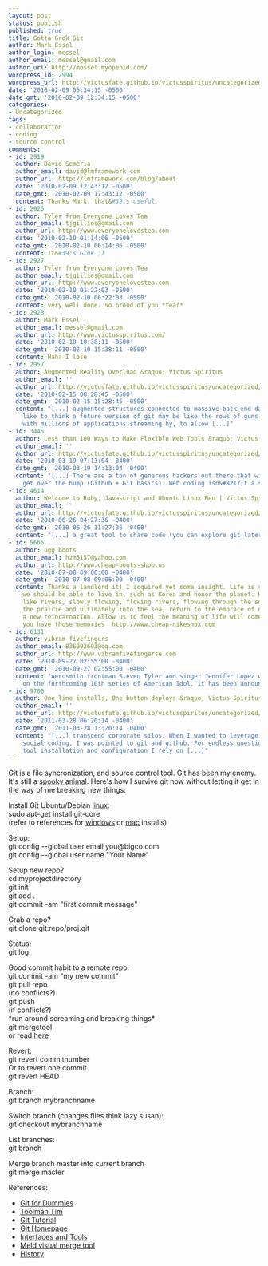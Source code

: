 ```yaml
---
layout: post
status: publish
published: true
title: Gotta Grok Git
author: Mark Essel
author_login: messel
author_email: messel@gmail.com
author_url: http://messel.myopenid.com/
wordpress_id: 2994
wordpress_url: http://victusfate.github.io/victusspiritus/uncategorized/2010/02/09/gotta-grock-git/
date: '2010-02-09 05:34:15 -0500'
date_gmt: '2010-02-09 12:34:15 -0500'
categories:
- Uncategorized
tags:
- collaboration
- coding
- source control
comments:
- id: 2919
  author: David Semeria
  author_email: david@lmframework.com
  author_url: http://lmframework.com/blog/about
  date: '2010-02-09 12:43:12 -0500'
  date_gmt: '2010-02-09 17:43:12 -0500'
  content: Thanks Mark, that&#39;s useful.
- id: 2926
  author: Tyler from Everyone Loves Tea
  author_email: tjgillies@gmail.com
  author_url: http://www.everyonelovestea.com
  date: '2010-02-10 01:14:06 -0500'
  date_gmt: '2010-02-10 06:14:06 -0500'
  content: It&#39;s Grok ;)
- id: 2927
  author: Tyler from Everyone Loves Tea
  author_email: tjgillies@gmail.com
  author_url: http://www.everyonelovestea.com
  date: '2010-02-10 01:22:03 -0500'
  date_gmt: '2010-02-10 06:22:03 -0500'
  content: very well done. so proud of you *tear*
- id: 2928
  author: Mark Essel
  author_email: messel@gmail.com
  author_url: http://www.victusspiritus.com/
  date: '2010-02-10 10:38:11 -0500'
  date_gmt: '2010-02-10 15:38:11 -0500'
  content: Haha I lose
- id: 2957
  author: Augmented Reality Overload &raquo; Victus Spiritus
  author_email: ''
  author_url: http://victusfate.github.io/victusspiritus/uncategorized/2010/02/15/augmented-reality-opportunities/
  date: '2010-02-15 08:28:45 -0500'
  date_gmt: '2010-02-15 15:28:45 -0500'
  content: "[...] augmented structures connected to massive back end databases. I
    like to think a future version of git may be like the rows of guns from the matrix
    with millions of applications streaming by, to allow [...]"
- id: 3445
  author: Less than 100 Ways to Make Flexible Web Tools &raquo; Victus Spiritus
  author_email: ''
  author_url: http://victusfate.github.io/victusspiritus/uncategorized/2010/03/19/less-than-100-ways-to-make-flexible-web-tools/
  date: '2010-03-19 07:13:04 -0400'
  date_gmt: '2010-03-19 14:13:04 -0400'
  content: "[...] There are a ton of generous hackers out there that will help you
    get over the hump (Github + Git basics). Web coding isn&#8217;t a spooky [...]"
- id: 4614
  author: Welcome to Ruby, Javascript and Ubuntu Linux Ben | Victus Spiritus
  author_email: ''
  author_url: http://victusfate.github.io/victusspiritus/uncategorized/2010/06/26/welcome-to-ruby-javascript-and-ubuntu-linux-ben/
  date: '2010-06-26 04:27:36 -0400'
  date_gmt: '2010-06-26 11:27:36 -0400'
  content: "[...] a great tool to share code (you can explore git later [...]"
- id: 5666
  author: ugg boots
  author_email: hzm5157@yahoo.com
  author_url: http://www.cheap-boots-shop.us
  date: '2010-07-08 09:06:00 -0400'
  date_gmt: '2010-07-08 09:06:00 -0400'
  content: Thanks a landlord it! I acquired yet some insight. Life is so colorful,
    we should be able to live in, such as Korea and honor the planet. Human life is
    like rivers, slowly flowing, flowing rivers, flowing through the snow, flows through
    the prairie and ultimately into the sea, return to the embrace of nature, start
    a new reincarnation. Allow us to feel the meaning of life will come only to those
    you have those memories  http://www.cheap-nikeshox.com
- id: 6131
  author: vibram fivefingers
  author_email: 836092693@qq.com
  author_url: http://www.vibramfivefingerse.com
  date: '2010-09-27 02:55:00 -0400'
  date_gmt: '2010-09-27 02:55:00 -0400'
  content: "Aerosmith frontman Steven Tyler and singer Jennifer Lopez will be judges
    on the forthcoming 10th series of American Idol, it has been announced.\r\n"
- id: 9700
  author: One line installs, One button deploys &raquo; Victus Spiritus
  author_email: ''
  author_url: http://victusfate.github.io/victusspiritus/uncategorized/2011/03/28/one-line-installs-one-button-deploys/
  date: '2011-03-28 06:20:14 -0400'
  date_gmt: '2011-03-28 13:20:14 -0400'
  content: "[...] transcend corporate silos. When I wanted to leverage and learn from
    social coding, I was pointed to git and github. For endless questions about development
    tool installation and configuration I rely on [...]"
---
```

<p>Git is a file syncronization, and source control tool. Git has been my enemy. It's still a <a href="http://victusfate.github.io/victusspiritus/uncategorized/2010/02/08/each-time-i-get-my-hands-dirty-i-learn/">spooky animal</a>. Here's how I survive git now without letting it get in the way of me breaking new things.</p>
<p>Install Git Ubuntu/Debian <a href="http://en.m.wikipedia.org/wiki/Advanced_Packaging_Tool?wasRedirected=true">linux</a>:<br />
sudo apt-get install git-core<br />
(refer to references for <a HREF="http://github.com/guides/using-git-and-github-for-the-windows-for-newbies">windows</a> or <a href="http://help.github.com/mac-git-installation/">mac</a> installs)</p>
<p>Setup:<br />
git config --global user.email you@bigco.com<br />
git config --global user.name "Your Name"</p>
<p>Setup new repo?<br />
cd myprojectdirectory<br />
git init<br />
git add .<br />
git commit -am "first commit message" </p>
<p>Grab a repo?<br />
git clone git:repo/proj.git</p>
<p>Status:<br />
git log</p>
<p>Good commit habit to a remote repo:<br />
git commit -am "my new commit"<br />
git pull repo<br />
(no conflicts?)<br />
git push<br />
(if conflicts?)<br />
*run around screaming and breaking things*<br />
git mergetool<br />
or read <a HREF="http://stackoverflow.com/questions/161813/how-do-i-fix-merge-conflicts-in-git">here</a></p>
<p>Revert:<br />
git revert commitnumber<br />
Or to revert one commit<br />
git revert HEAD  </p>
<p>Branch:<br />
git branch mybranchname</p>
<p>Switch branch (changes files think lazy susan):<br />
git checkout mybranchname</p>
<p>List branches:<br />
git branch</p>
<p>Merge branch master into current branch<br />
git merge master  </p>
<p>References:</p>
<ul>
<li><a HREF="http://wiki.freegeek.org/index.php/Git_for_dummies">Git for Dummies</a></li>
<li><a HREF="http://toolmantim.com/articles/setting_up_a_new_remote_git_repository">Toolman Tim</a></li>
<li><a HREF="http://www.kernel.org/pub/software/scm/git/docs/gittutorial.html">Git Tutorial</a></li>
<li><a HREF="http://git-scm.com/documentation">Git Homepage</a></li>
<li><a HREF="http://git.wiki.kernel.org/index.php/InterfacesFrontendsAndTools">Interfaces and Tools</a></li>
<li><a HREF="http://meld.sourceforge.net/install.html">Meld visual merge tool</a></li>
<li><a HREF="http://git.wiki.kernel.org/index.php/GitHistory#Historical_background">History</a>
</ul>
